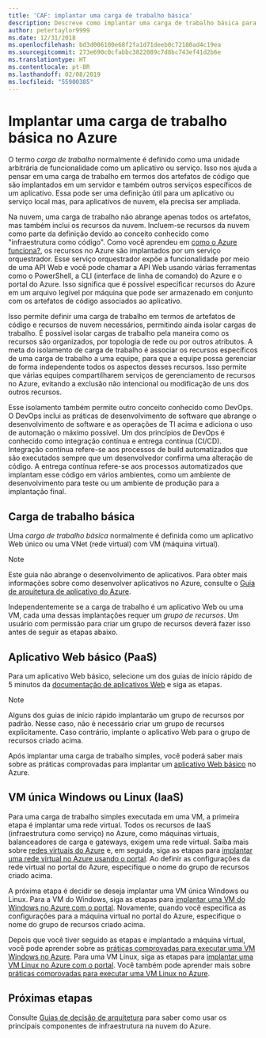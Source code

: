 ```yaml
---
title: 'CAF: implantar uma carga de trabalho básica'
description: Descreve como implantar uma carga de trabalho básica para o Azure
author: petertaylor9999
ms.date: 12/31/2018
ms.openlocfilehash: bd3d006100e68f2fa1d71deeb0c72180ad4c19ea
ms.sourcegitcommit: 273e690c0cfabbc3822089c7d8bc743ef41d2b6e
ms.translationtype: HT
ms.contentlocale: pt-BR
ms.lasthandoff: 02/08/2019
ms.locfileid: "55900385"
---
```

# <a name="deploy-a-basic-workload-in-azure"></a>Implantar uma carga de trabalho básica no Azure

O termo *carga de trabalho* normalmente é definido como uma unidade arbitrária de funcionalidade como um aplicativo ou serviço. Isso nos ajuda a pensar em uma carga de trabalho em termos dos artefatos de código que são implantados em um servidor e também outros serviços específicos de um aplicativo. Essa pode ser uma definição útil para um aplicativo ou serviço local mas, para aplicativos de nuvem, ela precisa ser ampliada.

Na nuvem, uma carga de trabalho não abrange apenas todos os artefatos, mas também inclui os recursos da nuvem. Incluem-se recursos da nuvem como parte da definição devido ao conceito conhecido como "infraestrutura como código". Como você aprendeu em [como o Azure funciona?](../../getting-started/what-is-azure.md), os recursos no Azure são implantados por um serviço orquestrador. Esse serviço orquestrador expõe a funcionalidade por meio de uma API Web e você pode chamar a API Web usando várias ferramentas como o PowerShell, a CLI (interface de linha de comando) do Azure e o portal do Azure. Isso significa que é possível especificar recursos do Azure em um arquivo legível por máquina que pode ser armazenado em conjunto com os artefatos de código associados ao aplicativo.

Isso permite definir uma carga de trabalho em termos de artefatos de código e recursos de nuvem necessários, permitindo ainda isolar cargas de trabalho. É possível isolar cargas de trabalho pela maneira como os recursos são organizados, por topologia de rede ou por outros atributos. A meta do isolamento de carga de trabalho é associar os recursos específicos de uma carga de trabalho a uma equipe, para que a equipe possa gerenciar de forma independente todos os aspectos desses recursos. Isso permite que várias equipes compartilharem serviços de gerenciamento de recursos no Azure, evitando a exclusão não intencional ou modificação de uns dos outros recursos.

Esse isolamento também permite outro conceito conhecido como DevOps. O DevOps inclui as práticas de desenvolvimento de software que abrange o desenvolvimento de software e as operações de TI acima e adiciona o uso de automação o máximo possível. Um dos princípios de DevOps é conhecido como integração contínua e entrega contínua (CI/CD). Integração contínua refere-se aos processos de build automatizados que são executados sempre que um desenvolvedor confirma uma alteração de código. A entrega contínua refere-se aos processos automatizados que implantam esse código em vários ambientes, como um ambiente de desenvolvimento para teste ou um ambiente de produção para a implantação final.

## <a name="basic-workload"></a>Carga de trabalho básica

Uma *carga de trabalho básica* normalmente é definida como um aplicativo Web único ou uma VNet (rede virtual) com VM (máquina virtual).

> [!NOTE]
> Este guia não abrange o desenvolvimento de aplicativos. Para obter mais informações sobre como desenvolver aplicativos no Azure, consulte o [Guia de arquitetura de aplicativo do Azure](/azure/architecture/guide/).

Independentemente se a carga de trabalho é um aplicativo Web ou uma VM, cada uma dessas implantações requer um *grupo de recursos*. Um usuário com permissão para criar um grupo de recursos deverá fazer isso antes de seguir as etapas abaixo.

## <a name="basic-web-application-paas"></a>Aplicativo Web básico (PaaS)

Para um aplicativo Web básico, selecione um dos guias de início rápido de 5 minutos da [documentação de aplicativos Web](/azure/app-service?toc=/azure/architecture/cloud-adoption-guide/toc.json) e siga as etapas.

> [!NOTE]
> Alguns dos guias de início rápido implantarão um grupo de recursos por padrão. Nesse caso, não é necessário criar um grupo de recursos explicitamente. Caso contrário, implante o aplicativo Web para o grupo de recursos criado acima.

Após implantar uma carga de trabalho simples, você poderá saber mais sobre as práticas comprovadas para implantar um [aplicativo Web básico](/azure/architecture/reference-architectures/app-service-web-app/basic-web-app?toc=/azure/architecture/cloud-adoption-guide/toc.json) no Azure.

## <a name="single-windows-or-linux-vm-iaas"></a>VM única Windows ou Linux (IaaS)

Para uma carga de trabalho simples executada em uma VM, a primeira etapa é implantar uma rede virtual. Todos os recursos de IaaS (infraestrutura como serviço) no Azure, como máquinas virtuais, balanceadores de carga e gateways, exigem uma rede virtual. Saiba mais sobre [redes virtuais do Azure](/azure/virtual-network/virtual-networks-overview?toc=/azure/architecture/cloud-adoption-guide/toc.json) e, em seguida, siga as etapas para [implantar uma rede virtual no Azure usando o portal](/azure/virtual-network/quick-create-portal?toc=/azure/architecture/cloud-adoption-guide/toc.json). Ao definir as configurações da rede virtual no portal do Azure, especifique o nome do grupo de recursos criado acima.

A próxima etapa é decidir se deseja implantar uma VM única Windows ou Linux. Para a VM do Windows, siga as etapas para [implantar uma VM do Windows no Azure com o portal](/azure/virtual-machines/windows/quick-create-portal?toc=/azure/architecture/cloud-adoption-guide/toc.json). Novamente, quando você especifica as configurações para a máquina virtual no portal do Azure, especifique o nome do grupo de recursos criado acima.

Depois que você tiver seguido as etapas e implantado a máquina virtual, você pode aprender sobre as [práticas comprovadas para executar uma VM Windows no Azure](/azure/architecture/reference-architectures/virtual-machines-windows/single-vm?toc=/azure/architecture/cloud-adoption-guide/toc.json). Para uma VM Linux, siga as etapas para [implantar uma VM Linux no Azure com o portal](/azure/virtual-machines/linux/quick-create-portal?toc=/azure/architecture/cloud-adoption-guide/toc.json). Você também pode aprender mais sobre [práticas comprovadas para executar uma VM Linux no Azure](/azure/architecture/reference-architectures/virtual-machines-linux/single-vm?toc=/azure/architecture/cloud-adoption-guide/toc.json).

## <a name="next-steps"></a>Próximas etapas

Consulte [Guias de decisão de arquitetura](../../decision-guides/overview.md) para saber como usar os principais componentes de infraestrutura na nuvem do Azure.
